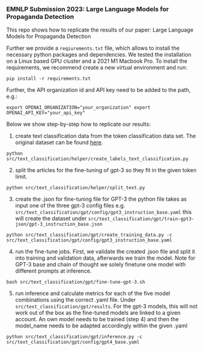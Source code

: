 ### EMNLP Submission 2023: Large Language Models for Propaganda Detection

This repo shows how to replicate the results of our paper: Large Language Models for Propaganda Detection

Further we provide a `reqiurements.txt` file, which allows to install the necessary python packages and dependencies. We tested the installation on a Linux based GPU cluster and a 2021 M1 Macbook Pro. To install the requirements, we recommend create a new virtual environment and run:

`pip install -r requirements.txt`

Further, the API organization id and API key need to be added to the path, e.g.:

`export OPENAI_ORGANIZATION="your_organization"
export OPENAI_API_KEY="your_api_key"`

Below we show step-by-step how to replicate our results:

1. create text classification data from the token classification data set. The original dataset can be found [here](https://propaganda.qcri.org/semeval2020-task11/).

`python src/text_classification/helper/create_labels_text_classification.py`

2. split the articles for the fine-tuning of gpt-3 so they fit in the given token limit.

`python src/text_classification/helper/split_text.py`

3. create the .json for fine-tuning file for GPT-3 the python file takes as input one of the three gpt-3 config files e.g. `src/text_classification/gpt/config/gpt3_instruction_base.yaml` this will create the dataset under `src/text_classification/gpt/train-gpt3-json/gpt-3_instruction_base.json`

`python src/text_classification/gpt/create_training_data.py -c src/text_classification/gpt/config/gpt3_instruction_base.yaml`

4. run the fine-tune jobs. First, we validate the created .json file and split it into training and validation data, afterwards we train the model. Note for GPT-3 base and chain of thought we solely finetune one model with different prompts at inference.

`bash src/text_classification/gpt/fine-tune-gpt-3.sh`

5. run inference and calculate metrics for each of the five model combinations using the correct .yaml file. Under  `src/text_classification/gpt/results`. For the gpt-3 models, this will not work out of the box as the fine-tuned models are linked to a given account. An own model needs to be trained (step 4) and then the model_name needs to be adapted accordingly within the given .yaml

`python src/text_classification/gpt/inference.py -c src/text_classification/gpt/config/gpt4_base.yaml`


 
